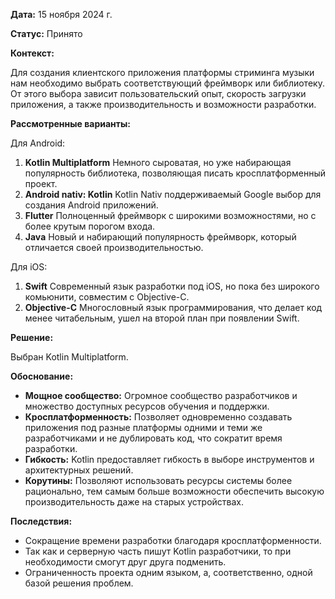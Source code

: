 
**Дата:** 15 ноября 2024 г.

**Статус:** Принято

**Контекст:** 

Для создания клиентского приложения платформы стриминга музыки нам необходимо выбрать соответствующий фреймворк или библиотеку. От этого выбора зависит пользовательский опыт, скорость загрузки приложения, а также производительность и возможности разработки.

**Рассмотренные варианты:**

Для Android:
1. **Kotlin Multiplatform** Немного сыроватая, но уже набирающая популярность библиотека, позволяющая писать кросплатформенный проект.
2. **Android nativ: Kotlin** Kotlin Nativ поддерживаемый Google выбор для создания Android приложений.
3. **Flutter** Полноценный фреймворк с широкими возможностями, но с более крутым порогом входа.
4. **Java** Новый и набирающий популярность фреймворк, который отличается своей производительностью.

Для iOS:
1. **Swift** Современный язык разработки под iOS, но пока без широкого комьюнити, совместим с Objective-C.
2. **Objective-C** Многословный язык программирования, что делает код менее читабельным, ушел на второй план при появлении Swift.

**Решение:**

Выбран Kotlin Multiplatform.

**Обоснование:**

- **Мощное сообщество:** Огромное сообщество разработчиков и множество доступных ресурсов обучения и поддержки.
- **Кросплатформенность:** Позволяет одновременно создавать приложения под разные платформы одними и теми же разработчиками и не дублировать код, что сократит время разработки.
- **Гибкость:** Kotlin предоставляет гибкость в выборе инструментов и архитектурных решений.
- **Корутины:** Позволяют использовать ресурсы системы более рационально, тем самым больше возможности обеспечить высокую производительность даже на старых устройствах.

**Последствия:**

- Сокращение времени разработки благодаря кросплатформенности.
- Так как и серверную часть пишут Kotlin разработчики, то при необходимости смогут друг друга подменить.
- Ограниченность проекта одним языком, а, соответственно, одной базой решения проблем.

